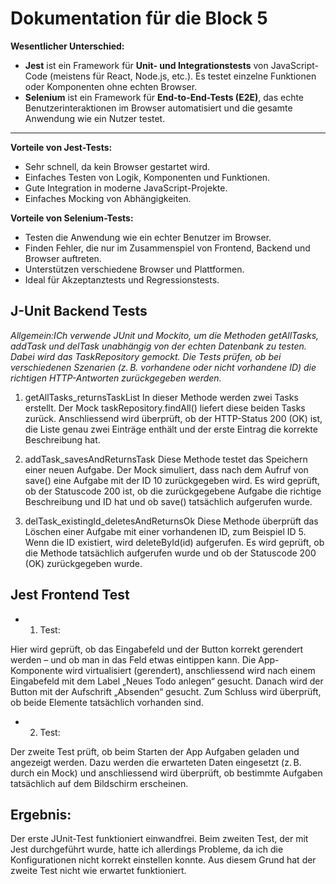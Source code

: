 # Dokumentation für die Block 5 


**Wesentlicher Unterschied:**  
- **Jest** ist ein Framework für **Unit- und Integrationstests** von JavaScript-Code (meistens für React, Node.js, etc.). Es testet einzelne Funktionen oder Komponenten ohne echten Browser.
- **Selenium** ist ein Framework für **End-to-End-Tests (E2E)**, das echte Benutzerinteraktionen im Browser automatisiert und die gesamte Anwendung wie ein Nutzer testet.

---

**Vorteile von Jest-Tests:**
- Sehr schnell, da kein Browser gestartet wird.
- Einfaches Testen von Logik, Komponenten und Funktionen.
- Gute Integration in moderne JavaScript-Projekte.
- Einfaches Mocking von Abhängigkeiten.

**Vorteile von Selenium-Tests:**
- Testen die Anwendung wie ein echter Benutzer im Browser.
- Finden Fehler, die nur im Zusammenspiel von Frontend, Backend und Browser auftreten.
- Unterstützen verschiedene Browser und Plattformen.
- Ideal für Akzeptanztests und Regressionstests.

## J-Unit Backend Tests

_Allgemein:ICh verwende JUnit und Mockito, um die Methoden getAllTasks, addTask und delTask unabhängig von der echten Datenbank zu testen. Dabei wird das TaskRepository gemockt. Die Tests prüfen, ob bei verschiedenen Szenarien (z. B. vorhandene oder nicht vorhandene ID) die richtigen HTTP-Antworten zurückgegeben werden._

1. getAllTasks_returnsTaskList
In dieser Methode werden zwei Tasks erstellt. Der Mock taskRepository.findAll() liefert diese beiden Tasks zurück. Anschliessend wird überprüft, ob der HTTP-Status 200 (OK) ist, die Liste genau zwei Einträge enthält und der erste Eintrag die korrekte Beschreibung hat.

2. addTask_savesAndReturnsTask
Diese Methode testet das Speichern einer neuen Aufgabe. Der Mock simuliert, dass nach dem Aufruf von save() eine Aufgabe mit der ID 10 zurückgegeben wird. Es wird geprüft, ob der Statuscode 200 ist, ob die zurückgegebene Aufgabe die richtige Beschreibung und ID hat und ob save() tatsächlich aufgerufen wurde.

3. delTask_existingId_deletesAndReturnsOk
Diese Methode überprüft das Löschen einer Aufgabe mit einer vorhandenen ID, zum Beispiel ID 5. Wenn die ID existiert, wird deleteById(id) aufgerufen. Es wird geprüft, ob die Methode tatsächlich aufgerufen wurde und ob der Statuscode 200 (OK) zurückgegeben wurde.


## Jest Frontend Test

- 1. Test:

Hier wird geprüft, ob das Eingabefeld und der Button korrekt gerendert werden – und ob man in das Feld etwas eintippen kann.
Die App-Komponente wird virtualisiert (gerendert), anschliessend wird nach einem Eingabefeld mit dem Label „Neues Todo anlegen“ gesucht. Danach wird der Button mit der Aufschrift „Absenden“ gesucht.
Zum Schluss wird überprüft, ob beide Elemente tatsächlich vorhanden sind.

- 2. Test:

Der zweite Test prüft, ob beim Starten der App Aufgaben geladen und angezeigt werden.
Dazu werden die erwarteten Daten eingesetzt (z. B. durch ein Mock) und anschliessend wird überprüft, ob bestimmte Aufgaben tatsächlich auf dem Bildschirm erscheinen.

## Ergebnis:
Der erste JUnit-Test funktioniert einwandfrei.
Beim zweiten Test, der mit Jest durchgeführt wurde, hatte ich allerdings Probleme, da ich die Konfigurationen nicht korrekt einstellen konnte.
Aus diesem Grund hat der zweite Test nicht wie erwartet funktioniert.